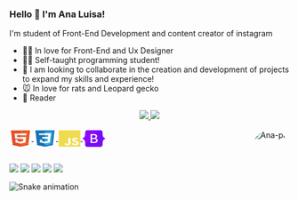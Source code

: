 ### Hello 👋 I'm Ana Luisa!

I'm student of Front-End Development and content creator of instagram

- 👩‍💻 In love for Front-End and Ux Designer
- 👩‍🎓 Self-taught programming student! 
- 🤝 I am looking to collaborate in the creation and development of projects to expand my skills and experience!
- 🐭 In love for rats and Leopard gecko
- 📖 Reader 

<div align="center">
  <a href="https://github.com/analuisadev">
  <img height="180em" src="https://github-readme-stats.vercel.app/api?username=analuisadev&show_icons=true&theme=radical&include_all_commits=true&count_private=true"/>
  <img height="180em" src="https://github-readme-stats.vercel.app/api/top-langs/?username=analuisadev&layout=compact&langs_count=7&theme=radical"/>
</div>
<div style="display: inline_block"><br>
  <img align="center" alt="Ana-HTML" height="30" width="40" src="https://raw.githubusercontent.com/devicons/devicon/master/icons/html5/html5-original.svg">
  <img align="center" alt="Ana-CSS" height="30" width="40" src="https://raw.githubusercontent.com/devicons/devicon/master/icons/css3/css3-original.svg">
  <img align="center" alt="Ana-Js" height="30" width="40" src="https://raw.githubusercontent.com/devicons/devicon/master/icons/javascript/javascript-plain.svg">
  <img align="center" alt="Ana-Bootstrap" height="30" width="40" src="https://raw.githubusercontent.com/devicons/devicon/master/icons/bootstrap/bootstrap-original.svg">
  <img align="right" alt="Ana-pic" height="150" style="border-radius:50px;" src="https://bmsastech.com/wp-content/uploads/2020/05/feont-end-developer-vector-art.png">
</div>
  
##
  
  
 <div>
   <a href="https://www.youtube.com/channel/UCP7FiSKfSvzXAEioSYKUs2Q" target="_blank"><img src="https://img.shields.io/badge/YouTube-FF0000?style=for-the-badge&logo=youtube&logoColor=white" target="_blank"></a>
   <a href="https://t.me/+VNukFJbajaptFopD" target="_blank"><img src="https://img.shields.io/badge/Telegram-2CA5E0?style=for-the-badge&logo=telegram&logoColor=white" target="_blank"></a>
  <a href="https://instagram.com/analuisadev" target="_blank"><img src="https://img.shields.io/badge/-Instagram-%23E4405F?style=for-the-badge&logo=instagram&logoColor=white" target="_blank"></a>
    <a href="https://www.linkedin.com/in/ana-luisa-/" target="_blank"><img src="https://img.shields.io/badge/-LinkedIn-%230077B5?style=for-the-badge&logo=linkedin&logoColor=white" target="_blank"></a> 
  <a href = "mailto:analuisavidal89@gmail.com"><img src="https://img.shields.io/badge/-Gmail-%23333?style=for-the-badge&logo=gmail&logoColor=white" target="_blank"></a>
 </div>  
  
  
   ![Snake animation](https://github.com/analuisadev/rafaballerini/blob/output/github-contribution-grid-snake.svg)
